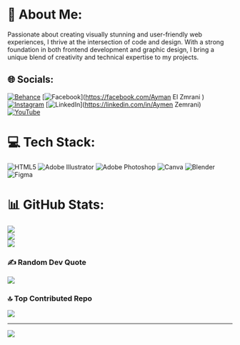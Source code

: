 # 💫 About Me:
 Passionate about creating visually stunning and user-friendly web experiences, I thrive at the intersection of code and design. With a strong foundation in both frontend development and graphic design, I bring a unique blend of creativity and technical expertise to my projects.


## 🌐 Socials:
[![Behance](https://img.shields.io/badge/Behance-1769ff?logo=behance&logoColor=white)](https://behance.net/aymanxmello) [![Facebook](https://img.shields.io/badge/Facebook-%231877F2.svg?logo=Facebook&logoColor=white)](https://facebook.com/Ayman El Zmrani ) [![Instagram](https://img.shields.io/badge/Instagram-%23E4405F.svg?logo=Instagram&logoColor=white)](https://instagram.com/ayman_x_mello) [![LinkedIn](https://img.shields.io/badge/LinkedIn-%230077B5.svg?logo=linkedin&logoColor=white)](https://linkedin.com/in/Aymen Zemrani) [![YouTube](https://img.shields.io/badge/YouTube-%23FF0000.svg?logo=YouTube&logoColor=white)](https://youtube.com/@Ayman_x_mello) 

# 💻 Tech Stack:
![HTML5](https://img.shields.io/badge/html5-%23E34F26.svg?style=for-the-badge&logo=html5&logoColor=white) ![Adobe Illustrator](https://img.shields.io/badge/adobe%20illustrator-%23FF9A00.svg?style=for-the-badge&logo=adobe%20illustrator&logoColor=white) ![Adobe Photoshop](https://img.shields.io/badge/adobe%20photoshop-%2331A8FF.svg?style=for-the-badge&logo=adobe%20photoshop&logoColor=white) ![Canva](https://img.shields.io/badge/Canva-%2300C4CC.svg?style=for-the-badge&logo=Canva&logoColor=white) ![Blender](https://img.shields.io/badge/blender-%23F5792A.svg?style=for-the-badge&logo=blender&logoColor=white) ![Figma](https://img.shields.io/badge/figma-%23F24E1E.svg?style=for-the-badge&logo=figma&logoColor=white)
# 📊 GitHub Stats:
![](https://github-readme-stats.vercel.app/api?username=Aymanxmello&theme=dark&hide_border=false&include_all_commits=true&count_private=true)<br/>
![](https://github-readme-streak-stats.herokuapp.com/?user=Aymanxmello&theme=dark&hide_border=false)<br/>
![](https://github-readme-stats.vercel.app/api/top-langs/?username=Aymanxmello&theme=dark&hide_border=false&include_all_commits=true&count_private=true&layout=compact)

### ✍️ Random Dev Quote
![](https://quotes-github-readme.vercel.app/api?type=horizontal&theme=radical)

### 🔝 Top Contributed Repo
![](https://github-contributor-stats.vercel.app/api?username=Aymanxmello&limit=5&theme=dark&combine_all_yearly_contributions=true)

---
[![](https://visitcount.itsvg.in/api?id=Aymanxmello&icon=0&color=0)](https://visitcount.itsvg.in)

<!-- Proudly created with GPRM ( https://gprm.itsvg.in ) -->
